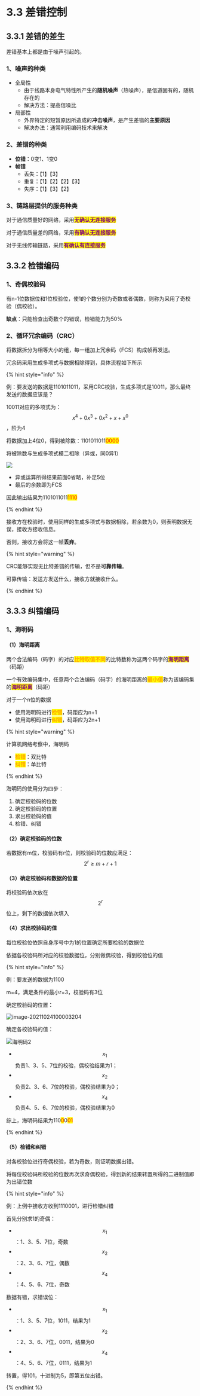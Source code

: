 # 3.3 差错控制

## 3.3.1 差错的差生

差错基本上都是由于噪声引起的。

### 1、噪声的种类

- 全局性
  - 由于线路本身电气特性所产生的**随机噪声**（热噪声），是信道固有的，随机存在的
  - 解决方法：提高信噪比
- 局部性
  - 外界特定的短暂原因所造成的**冲击噪声**，是产生差错的**主要原因**
  - 解决办法：通常利用编码技术来解决

### 2、差错的种类

- **位错**：0变1、1变0
- **帧错**
  - 丢失：【1】【3】
  - 重复：【1】【2】【2】【3】
  - 失序：【1】【3】【2】

### 3、链路层提供的服务种类

对于通信质量好的网络，采用<mark style="color:purple;">**无确认无连接服务**</mark>

对于通信质量差的网络，采用<mark style="color:purple;">**有确认无连接服务**</mark>

对于无线传输链路，采用<mark style="color:purple;">**有确认有连接服务**</mark>



## 3.3.2 检错编码

### 1、奇偶校验码

有n-1位数据位和1位校验位，使1的个数分别为奇数或者偶数，则称为采用了奇校验（偶校验）。

**缺点**：只能检查出奇数个的错误，检错能力为50%

### 2、循环冗余编码（CRC）

将数据拆分为相等大小的组，每一组加上冗余码（FCS）构成帧再发送。

冗余码采用生成多项式与数据相除得到，具体流程如下所示

{% hint style="info" %}

例：要发送的数据是1101011011，采用CRC校验，生成多项式是10011，那么最终发送的数据应该是？

10011对应的多项式为：$$x^4+0x^3+0x^2+x+x^0$$，阶为4

将数据加上4位0，得到被除数：1101011011<mark style="color:red;">0000</mark>

将被除数与生成多项式模二相除（异或，同0异1）

![](../.gitbook/assets/CRC.png)

- 异或运算所得结果前面0省略，补足5位
- 最后的余数即为FCS

因此输出结果为1101011011<mark style="color:red;">1110</mark>

{% endhint %}



接收方在校验时，使用同样的生成多项式与数据相除，若余数为0，则表明数据无误，接收方接收信息。

否则，接收方会将这一帧**丢弃**。

{% hint style="warning" %}

CRC能够实现无比特差错的传输，但不是**可靠传输**。

可靠传输：发送方发送什么，接收方就接收什么。

{% endhint %}

## 3.3.3 纠错编码

### 1、海明码

#### （1）海明距离

两个合法编码（码字）的对应<mark style="color:orange;">**比特取值不同**</mark>的比特数称为这两个码字的<mark style="color:purple;">**海明距离**</mark>（码距）

一个有效编码集中，任意两个合法编码（码字）的海明距离的<mark style="color:orange;">**最小值**</mark>称为该编码集的<mark style="color:purple;">**海明距离**</mark>（码距）

对于一个n位的数据

- 使用海明码进行<mark style="color:orange;">**检错**</mark>，码距应为n+1
- 使用海明码进行<mark style="color:orange;">**纠错**</mark>，码距应为2n+1

{% hint style="warning" %}

计算机网络考察中，海明码

- <mark style="color:orange;">**检错**</mark>：双比特
- <mark style="color:orange;">**纠错**</mark>：单比特

{% endhint %}

海明码的使用分为四步：

1. 确定校验码的位数
2. 确定校验码的位置
3. 求出校验码的值
4. 检错、纠错

#### （2）确定校验码的位数

若数据有m位，校验码有r位，则校验码的位数应满足：
$$
2^{r}\geq m+r+1
$$

#### （3）确定校验码和数据的位置

将校验码依次放在$$2^{r}$$位上，剩下的数据依次填入

#### （4）求出校验码的值

每位校验位依照自身序号中为1的位置确定所要检验的数据位

依据各校验码所对应的校验数据位，分别做偶校验，得到校验位的值

{% hint style="info" %}

例：要发送的数据为1100

m=4，满足条件的最小r=3，校验码有3位

确定校验码的位置：

![image-20211024100003204](../.gitbook/assets/海明码1.png)

确定各校验码的值：

![海明码2](../.gitbook/assets/海明码2.png)

- $$x_{1}$$负责1、3、5、7位的校验，偶校验结果为1；
- $$x_{2}$$负责2、3、6、7位的校验，偶校验结果为0；
- $$x_{4}$$负责4、5、6、7位的校验，偶校验结果为0

综上，海明码结果为110<mark style="color:red;">0</mark>0<mark style="color:red;">01</mark>

{% endhint %}

#### （5）检错和纠错

对各校验位进行奇偶校验，若为奇数，则证明数据出错。

将每位校验码所校验的位数再次求奇偶校验，得到新的结果转置所得的二进制值即为出错位数

{% hint style="info" %}

例：上例中接收方收到1110001，进行检错纠错

首先分别求1的奇偶：

- $$x_{1}$$：1、3、5、7位，奇数
- $$x_{2}$$：2、3、6、7位，偶数
- $$x_{4}$$：4、5、6、7位，奇数

数据有错，求错误位：

- $$x_{1}$$：1、3、5、7位，1011，结果为1
- $$x_{2}$$：2、3、6、7位，0011，结果为0
- $$x_{4}$$：4、5、6、7位，0111，结果为1

转置，得101，十进制为5，即第五位出错。

{% endhint %}

